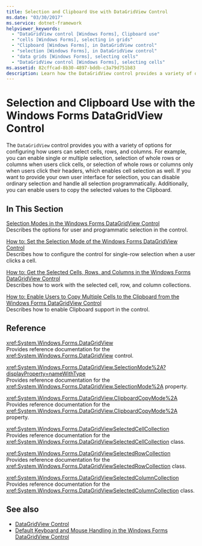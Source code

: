```yaml
---
title: Selection and Clipboard Use with DataGridView Control
ms.date: "03/30/2017"
ms.service: dotnet-framework
helpviewer_keywords: 
  - "DataGridView control [Windows Forms], Clipboard use"
  - "cells [Windows Forms], selecting in grids"
  - "Clipboard [Windows Forms], in DataGridView control"
  - "selection [Windows Forms], in DataGridView control"
  - "data grids [Windows Forms], selecting cells"
  - "DataGridView control [Windows Forms], selecting cells"
ms.assetid: 82cffcad-8b30-4897-bddb-c3a79d751b83
description: Learn how the DataGridView control provides a variety of options for configuring how users can select cells, rows, and columns.
---
```

# Selection and Clipboard Use with the Windows Forms DataGridView Control

The `DataGridView` control provides you with a variety of options for configuring how users can select cells, rows, and columns. For example, you can enable single or multiple selection, selection of whole rows or columns when users click cells, or selection of whole rows or columns only when users click their headers, which enables cell selection as well. If you want to provide your own user interface for selection, you can disable ordinary selection and handle all selection programmatically. Additionally, you can enable users to copy the selected values to the Clipboard.  
  
## In This Section  

[Selection Modes in the Windows Forms DataGridView Control](selection-modes-in-the-windows-forms-datagridview-control.md)  
Describes the options for user and programmatic selection in the control.  
  
[How to: Set the Selection Mode of the Windows Forms DataGridView Control](how-to-set-the-selection-mode-of-the-windows-forms-datagridview-control.md)  
Describes how to configure the control for single-row selection when a user clicks a cell.  
  
[How to: Get the Selected Cells, Rows, and Columns in the Windows Forms DataGridView Control](selected-cells-rows-and-columns-datagridview.md)  
Describes how to work with the selected cell, row, and column collections.  
  
[How to: Enable Users to Copy Multiple Cells to the Clipboard from the Windows Forms DataGridView Control](enable-users-to-copy-multiple-cells-to-the-clipboard-datagridview.md)  
Describes how to enable Clipboard support in the control.  
  
## Reference  

<xref:System.Windows.Forms.DataGridView>  
Provides reference documentation for the <xref:System.Windows.Forms.DataGridView> control.  
  
<xref:System.Windows.Forms.DataGridView.SelectionMode%2A?displayProperty=nameWithType>  
Provides reference documentation for the <xref:System.Windows.Forms.DataGridView.SelectionMode%2A> property.  
  
<xref:System.Windows.Forms.DataGridView.ClipboardCopyMode%2A>  
Provides reference documentation for the <xref:System.Windows.Forms.DataGridView.ClipboardCopyMode%2A> property.  
  
<xref:System.Windows.Forms.DataGridViewSelectedCellCollection>  
Provides reference documentation for the <xref:System.Windows.Forms.DataGridViewSelectedCellCollection> class.  
  
<xref:System.Windows.Forms.DataGridViewSelectedRowCollection>  
Provides reference documentation for the <xref:System.Windows.Forms.DataGridViewSelectedRowCollection> class.  
  
<xref:System.Windows.Forms.DataGridViewSelectedColumnCollection>  
Provides reference documentation for the <xref:System.Windows.Forms.DataGridViewSelectedColumnCollection> class.  
  
## See also

- [DataGridView Control](datagridview-control-windows-forms.md)
- [Default Keyboard and Mouse Handling in the Windows Forms DataGridView Control](default-keyboard-and-mouse-handling-in-the-windows-forms-datagridview-control.md)
